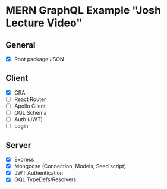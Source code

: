 # MERN GraphQL Example "Josh Lecture Video"

## General

* [x] Root package JSON

## Client

* [x] CRA
* [ ] React Router
* [ ] Apollo Client
* [ ] GQL Schema
* [ ] Auth (JWT)
* [ ] Login

## Server

* [x] Express
* [x] Mongoose (Connection, Models, Seed script)
* [x] JWT Authentication
* [x] GQL TypeDefs/Resolvers
